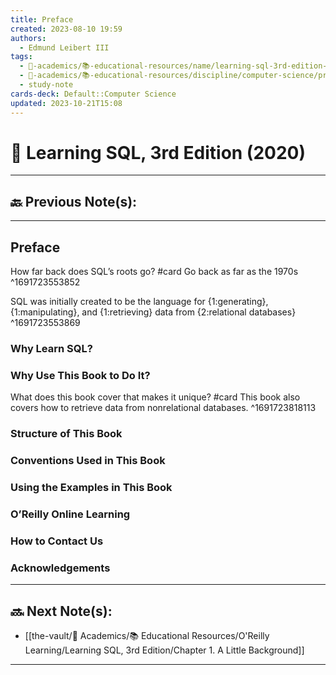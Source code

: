 ```yaml
---
title: Preface
created: 2023-08-10 19:59
authors:
  - Edmund Leibert III
tags:
  - 🔴-academics/📚-educational-resources/name/learning-sql-3rd-edition-2020
  - 🔴-academics/📚-educational-resources/discipline/computer-science/programming-language/sql
  - study-note
cards-deck: Default::Computer Science
updated: 2023-10-21T15:08
---
```


# 📕 Learning SQL, 3rd Edition (2020)

---

## 🔙 Previous Note(s):

---

## Preface

How far back does SQL’s roots go?
#card 
Go back as far as the 1970s
^1691723553852

SQL was initially created to be the language for {1:generating}, {1:manipulating}, and {1:retrieving} data from {2:relational databases}
^1691723553869

### Why Learn SQL?

### Why Use This Book to Do It?

What does this book cover that makes it unique? 
#card 
This book also covers how to retrieve data from nonrelational databases.
^1691723818113

### Structure of This Book

### Conventions Used in This Book

### Using the Examples in This Book

### O’Reilly Online Learning

### How to Contact Us

### Acknowledgements

---

## 🔜 Next Note(s):
- [[the-vault/🔴 Academics/📚 Educational Resources/O'Reilly Learning/Learning SQL, 3rd Edition/Chapter 1. A Little Background]]

---
